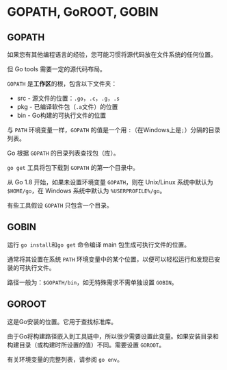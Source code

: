 # GOPATH, GoROOT, GOBIN

## GOPATH
如果您有其他编程语言的经验，您可能习惯将源代码放在文件系统的任何位置。

但 Go tools 需要一定的源代码布局。

`GOPATH` 是**工作区**的根，包含以下文件夹：

* src - 源文件的位置：`.go`，`.c`，`.g`，`.s`
* pkg - 已编译软件包（`.a`文件）的位置
* bin - Go构建的可执行文件的位置

与 `PATH` 环境变量一样，`GOPATH` 的值是一个用 `:`（在Windows上是`;`）分隔的目录列表。

Go 根据 `GOPATH` 的目录列表查找包（库）。

`go get` 工具将包下载到 `GOPATH` 的第一个目录中。

从 Go 1.8 开始，如果未设置环境变量 `GOPATH`，则在 Unix/Linux 系统中默认为`$HOME/go`，在 Windows 系统中默认为 `%USERPROFILE%/go`。

有些工具假设 `GOPATH` 只包含一个目录。

## GOBIN

运行 `go install`和`go get` 命令编译 main 包生成可执行文件的位置。

通常将其设置在系统 `PATH` 环境变量中的某个位置，以便可以轻松运行和发现已安装的可执行文件。

路径一般为：`$GOPATH/bin`，如无特殊需求不需单独设置 `GOBIN`。

## GOROOT
这是Go安装的位置。它用于查找标准库。

由于Go将构建路径嵌入到工具链中，所以很少需要设置此变量。如果安装目录和构建目录（或构建时所设置的值）不同。需要设置 `GOROOT`。 

有关环境变量的完整列表，请参阅 `go env`。